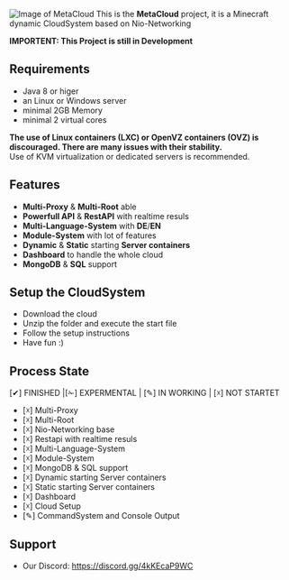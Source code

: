 
![Image of MetaCloud](https://i.ibb.co/NFfvbwx/Unbenannt.png)
This is the **MetaCloud** project, it is a Minecraft dynamic CloudSystem based on Nio-Networking

**IMPORTENT: This Project is still in Development**


## Requirements
 * Java 8 or higer
 * an Linux or Windows server
 * minimal 2GB Memory
 * minimal 2 virtual cores
 
 **The use of Linux containers (LXC) or OpenVZ containers (OVZ) is discouraged. There are many issues with their stability.**  
Use of KVM virtualization or dedicated servers is recommended.


## Features
- **Multi-Proxy** & **Multi-Root** able
- **Powerfull API** & **RestAPI** with realtime resuls
- **Multi-Language-System** with **DE**/**EN**
- **Module-System** with lot of features
- **Dynamic** & **Static** starting **Server containers**
- **Dashboard** to handle the whole cloud
- **MongoDB** & **SQL** support

## Setup the CloudSystem
- Download the cloud
- Unzip the folder and execute the start file
- Follow the setup instructions
- Have fun :)

## Process State
[✔] FINISHED |[✁] EXPERMENTAL | [✎] IN WORKING | [☓] NOT STARTET

- [☓] Multi-Proxy
- [☓] Multi-Root
- [☓] Nio-Networking base
- [☓] Restapi with realtime resuls
- [☓] Multi-Language-System
- [☓] Module-System
- [☓] MongoDB & SQL support
- [☓] Dynamic starting Server containers
- [☓] Static starting Server containers
- [☓] Dashboard
- [☓] Cloud Setup
- [✎] CommandSystem and Console Output


## Support
- Our Discord: https://discord.gg/4kKEcaP9WC
